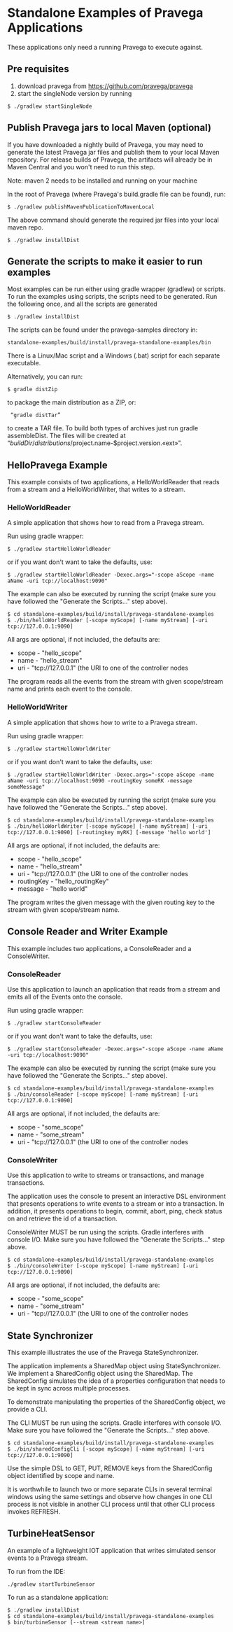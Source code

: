 # Standalone Examples of Pravega Applications
These applications only need a running Pravega to execute against.

## Pre requisites
1. download pravega from https://github.com/pravega/pravega
2. start the singleNode version by running

```
$ ./gradlew startSingleNode
```

## Publish Pravega jars to local Maven (optional)
If you have downloaded a nightly build of Pravega, you may need to generate the latest Pravega jar files and publish them to your local Maven repository.
For release builds of Pravega, the artifacts will already be in Maven Central and you won't need to run this step.

Note: maven 2 needs to be installed and running on your machine

In the root of Pravega (where Pravega's build.gradle file can be found), run:

```
$ ./gradlew publishMavenPublicationToMavenLocal
```

The above command should generate the required jar files into your local maven repo.
```
$ ./gradlew installDist
```
## Generate the scripts to make it easier to run examples
Most examples can be run either using gradle wrapper (gradlew) or scripts.
To run the examples using scripts, the scripts need to be generated.  Run the following once, and all the scripts are generated

```
$ ./gradlew installDist
```

The scripts can be found under the pravega-samples directory in:

```
standalone-examples/build/install/pravega-standalone-examples/bin
```

There is a Linux/Mac script and a Windows (.bat) script for each separate executable.

Alternatively, you can run: 

```
$ gradle distZip
```
 
to package the main distribution as a ZIP, or:

```
 “gradle distTar” 
 ```
 to create a TAR file. To build both types of archives just run gradle assembleDist. The files will be created at “$buildDir/distributions/$project.name-$project.version.«ext»”.

## HelloPravega Example
This example consists of two applications, a HelloWorldReader that reads from a stream and a HelloWorldWriter, that writes to a stream.

### HelloWorldReader
A simple application that shows how to read from a Pravega stream.

Run using gradle wrapper:

```
$ ./gradlew startHelloWorldReader
```

or if you want don't want to take the defaults, use:

```
$ ./gradlew startHelloWorldReader -Dexec.args="-scope aScope -name aName -uri tcp://localhost:9090"
```

The example can also be executed by running the script (make sure you have followed the "Generate the Scripts..." step above).
```
$ cd standalone-examples/build/install/pravega-standalone-examples
$ ./bin/helloWorldReader [-scope myScope] [-name myStream] [-uri tcp://127.0.0.1:9090]
```

All args are optional, if not included, the defaults are:

 * scope - "hello_scope"
 * name - "hello_stream" 
 * uri - "tcp://127.0.0.1" (the URI to one of the controller nodes

The program reads all the events from the stream with given scope/stream name and prints each event to the console.

### HelloWorldWriter
A simple application that shows how to write to a Pravega stream.

Run using gradle wrapper:

```
$ ./gradlew startHelloWorldWriter
```

or if you want don't want to take the defaults, use:

```
$ ./gradlew startHelloWorldWriter -Dexec.args="-scope aScope -name aName -uri tcp://localhost:9090 -routingKey someRK -message someMessage"
```

The example can also be executed by running the script (make sure you have followed the "Generate the Scripts..." step above).
```
$ cd standalone-examples/build/install/pravega-standalone-examples
$ ./bin/helloWorldWriter [-scope myScope] [-name myStream] [-uri tcp://127.0.0.1:9090] [-routingkey myRK] [-message 'hello world']
```

All args are optional, if not included, the defaults are:

 * scope - "hello_scope"
 * name - "hello_stream" 
 * uri - "tcp://127.0.0.1" (the URI to one of the controller nodes
 * routingKey - "hello_routingKey"
 * message - "hello world"

The program writes the given message with the given routing key to the stream with given scope/stream name.

## Console Reader and Writer Example
This example includes two applications, a ConsoleReader and a ConsoleWriter.

### ConsoleReader
Use this application to launch an application that reads from a stream and emits all of the Events onto the console.

Run using gradle wrapper:

```
$ ./gradlew startConsoleReader
```

or if you want don't want to take the defaults, use:

```
$ ./gradlew startConsoleReader -Dexec.args="-scope aScope -name aName -uri tcp://localhost:9090"
```

The example can also be executed by running the script (make sure you have followed the "Generate the Scripts..." step above).
```
$ cd standalone-examples/build/install/pravega-standalone-examples
$ ./bin/consoleReader [-scope myScope] [-name myStream] [-uri tcp://127.0.0.1:9090]
```

All args are optional, if not included, the defaults are:

 * scope - "some_scope"
 * name - "some_stream" 
 * uri - "tcp://127.0.0.1" (the URI to one of the controller nodes

### ConsoleWriter
Use this application to write to streams or transactions, and manage transactions.

The application uses the console to present an interactive DSL environment that presents operations to write events to
a stream or into a transaction.  In addition, it presents operations to begin, commit, abort, ping, check status on and 
retrieve the id of a transaction.

ConsoleWriter MUST be run using the scripts.  Gradle interferes with console I/O.  Make sure you have followed the "Generate the Scripts..." step above.

```
$ cd standalone-examples/build/install/pravega-standalone-examples
$ ./bin/consoleWriter [-scope myScope] [-name myStream] [-uri tcp://127.0.0.1:9090]
```

All args are optional, if not included, the defaults are:

 * scope - "some_scope"
 * name - "some_stream" 
 * uri - "tcp://127.0.0.1" (the URI to one of the controller nodes

## State Synchronizer
This example illustrates the use of the Pravega StateSynchronizer.

The application implements a SharedMap object using StateSynchronizer.  We implement a SharedConfig object using
the SharedMap.  The SharedConfig simulates the idea of a properties configuration that needs to be kept in sync
across multiple processes.

To demonstrate manipulating the properties of the SharedConfig object, we provide a CLI.

The CLI MUST be run using the scripts.  Gradle interferes with console I/O.  Make sure you have followed the "Generate the Scripts..." step above.

```
$ cd standalone-examples/build/install/pravega-standalone-examples
$ ./bin/sharedConfigCli [-scope myScope] [-name myStream] [-uri tcp://127.0.0.1:9090] 
```

Use the simple DSL to GET, PUT, REMOVE keys from the SharedConfig object identified by scope and name.

It is worthwhile to launch two or more separate CLIs in several terminal windows using the same settings and observe how changes in one
CLI process is not visible in another CLI process until that other CLI process invokes REFRESH.  

## TurbineHeatSensor

An example of a lightweight IOT application that writes simulated sensor events to a Pravega stream.

To run from the IDE:

```
./gradlew startTurbineSensor
```

To run as a standalone application:
```
$ ./gradlew installDist
$ cd standalone-examples/build/install/pravega-standalone-examples
$ bin/turbineSensor [--stream <stream name>]

```